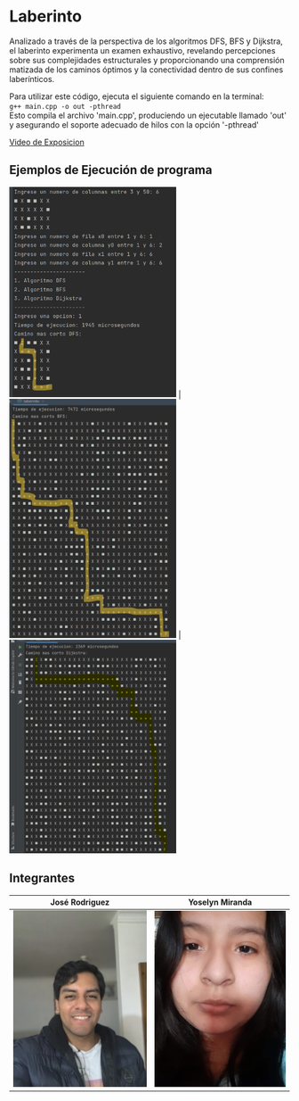 # Laberinto
Analizado a través de la perspectiva de los algoritmos DFS, BFS y Dijkstra, el laberinto experimenta un examen exhaustivo, revelando percepciones sobre sus complejidades estructurales y proporcionando una comprensión matizada de los caminos óptimos y la conectividad dentro de sus confines laberínticos.

Para utilizar este código, ejecuta el siguiente comando en la terminal:  
`g++ main.cpp -o out -pthread`  
Esto compila el archivo 'main.cpp', produciendo un ejecutable llamado 'out' y asegurando el soporte adecuado de hilos con la opción '-pthread'    

[Video de Exposicion](https://www.youtube.com/watch?v=QsVg6Gwcgsk&ab_channel=Jos%C3%A9AlonsoRodr%C3%ADguezMoscoso)    

## Ejemplos de Ejecución de programa
<img src="ejemplo1.png" alt="Ejemplo DFS" width="300"/> | <img src="ejemplo2.png" alt="Ejemplo BFS" width="300"/> | <img src="ejemplo3.png" alt="Ejemplo Dijkstra" width="300"/>



## Integrantes
| José Rodriguez                                    | Yoselyn Miranda                                  |
| --------------------------------------------------| -------------------------------------------------|
| <img src="jose.jpg" alt="Ejemplo" width="300" />  | <img src="jos.jpg" alt="Ejemplo" width="300" /> |
